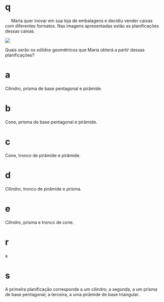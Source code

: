 # q
     Maria quer inovar em sua loja de embalagens e decidiu vender caixas com diferentes formatos. Nas imagens apresentadas estão as planificações dessas caixas.

![](https://firebasestorage.googleapis.com/v0/b/firebase-enemio.appspot.com/o/questoes%2F685%2F2916912c-e010-3f74-dd10-293af0188362.png?alt=media\&token=7a275ad4-94f1-42a7-a58b-6d43ecf7d98a)

Quais serão os sólidos geométricos que Maria obterá a partir dessas planificações?

# a
Cilindro, prisma de base pentagonal e pirâmide.

# b
Cone, prisma de base pentagonal e pirâmide.

# c
Cone, tronco de pirâmide e pirâmide.

# d
Cilindro, tronco de pirâmide e prisma.

# e
Cilindro, prisma e tronco de cone.

# r
a

# s
A primeira planificação corresponde a um cilindro; a segunda, a um prisma de base pentagonal; a terceira, a uma pirâmide de base triangular.
